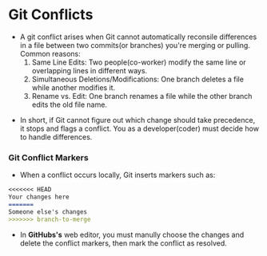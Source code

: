 # Git Conflicts
- A git conflict arises when Git cannot automatically reconsile differences
in a file between two commits(or branches) you're merging or pulling. Common reasons:
    1. Same Line Edits: Two people(co-worker) modify the same line or overlapping
  lines in different ways.
    2. Simultaneous Deletions/Modifications: One branch deletes a file while another
  modifies it. 
    3. Rename vs. Edit: One branch renames a file while the other branch edits the
  old file name. 
* In short, if Git cannot figure out which change should take precedence, it stops
and flags a conflict. You as a developer(coder) must decide how to handle differences.
### Git Conflict Markers
- When a conflict occurs locally, Git inserts markers such as:
```markdown
<<<<<<< HEAD
Your changes here
=======
Someone else's changes
>>>>>>> branch-to-merge
```
- In **GitHubs's** web editor, you must manully choose the changes and delete the
conflict markers, then mark the conflict as resolved.


